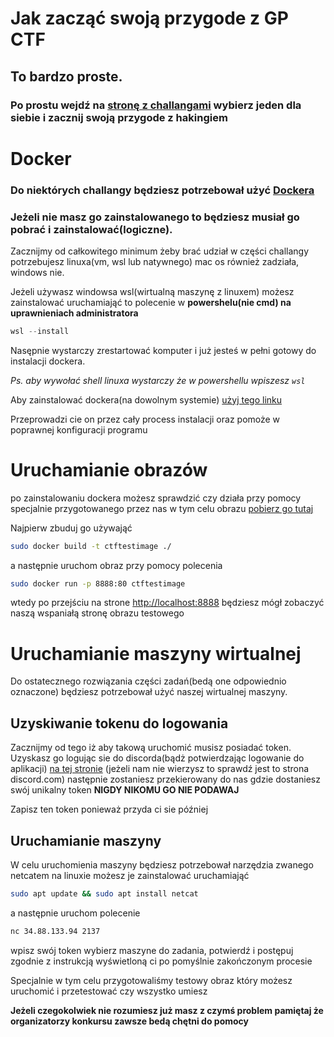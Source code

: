 # Jak zacząć swoją przygode z GP CTF
## To bardzo proste.
### Po prostu wejdź na [stronę z challangami](https://example.com) wybierz jeden dla siebie i zacznij swoją przygode z hakingiem
# Docker
### Do niektórych challangy będziesz potrzebował użyć [Dockera](https://www.docker.com/) 
### Jeżeli nie masz go zainstalowanego to będziesz musiał go pobrać i zainstalować(logiczne).
Zacznijmy od całkowitego minimum żeby brać udział w części challangy potrzebujesz linuxa(vm, wsl lub natywnego) mac os również zadziała, windows nie.

Jeżeli używasz windowsa wsl(wirtualną maszynę z linuxem) możesz zainstalować uruchamiająć to polecenie w **powershelu(nie cmd) na uprawnieniach administratora**

```powershell
wsl --install
```
Nasępnie wystarczy zrestartować komputer i już jesteś w pełni gotowy do instalacji dockera.

*Ps. aby wywołać shell linuxa wystarczy że w powershellu wpiszesz ```wsl```*

Aby zainstalować dockera(na dowolnym systemie) [użyj tego linku](https://docs.docker.com/get-docker/)

Przeprowadzi cie on przez cały process instalacji oraz pomoże w poprawnej konfiguracji programu
# Uruchamianie obrazów
po zainstalowaniu dockera możesz sprawdzić czy działa przy pomocy specjalnie przygotowanego przez nas w tym celu obrazu [pobierz go tutaj](https://github.com/gpctf/test-image)

Najpierw zbuduj go używająć
```bash
sudo docker build -t ctftestimage ./
```
a następnie uruchom obraz przy pomocy polecenia
```bash
sudo docker run -p 8888:80 ctftestimage
```
wtedy po przejściu na strone [http://localhost:8888](http://localhost:8888) będziesz mógł zobaczyć naszą wspaniałą stronę obrazu testowego

# Uruchamianie maszyny wirtualnej

Do ostatecznego rozwiązania części zadań(bedą one odpowiednio oznaczone) będziesz potrzebował użyć naszej wirtualnej maszyny.
## Uzyskiwanie tokenu do logowania
Zacznijmy od tego iż aby takową uruchomić musisz posiadać token. Uzyskasz go logując sie do discorda(bądż potwierdzając logowanie do aplikacji) [na tej stronie](https://lucky-wall-368009.lm.r.appspot.com/) (jeżeli nam nie wierzysz to sprawdź jest to strona discord.com) następnie zostaniesz przekierowany do nas gdzie dostaniesz swój unikalny token **NIGDY NIKOMU GO NIE PODAWAJ**

Zapisz ten token ponieważ przyda ci sie później

## Uruchamianie maszyny

W celu uruchomienia maszyny będziesz potrzebował narzędzia zwanego netcatem na linuxie możesz je zainstalować uruchamiająć
```bash
sudo apt update && sudo apt install netcat
```

a następnie uruchom polecenie

```bash
nc 34.88.133.94 2137
```
wpisz swój token wybierz maszyne do zadania, potwierdź i postępuj zgodnie z instrukcją wyświetloną ci po pomyślnie zakończonym procesie

Specjalnie w tym celu przygotowaliśmy testowy obraz który możesz uruchomić i przetestować czy wszystko umiesz

**Jeżeli czegokolwiek nie rozumiesz już masz z czymś problem pamiętaj że organizatorzy konkursu zawsze bedą chętni do pomocy**



